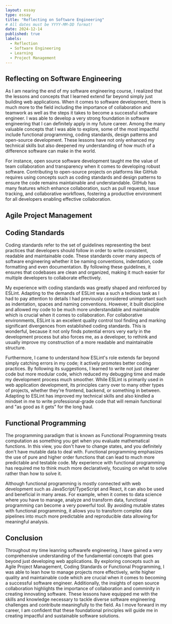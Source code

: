 ```yaml
---
layout: essay
type: essay
title: "Reflecting on Software Engineering"
# All dates must be YYYY-MM-DD format!
date: 2024-12-14
published: true
labels:
  - Reflection
  - Software Engineering
  - Learning
  - Project Management
---
```


## Reflecting on Software Engineering

As I am nearing the end of my software engineering course, I realized that the lessons and concepts that I learned extend far beyond simply just building web applications. When it comes to software development, there is much more to the field including the importance of collaboration and teamwork as well as the steps it takes to become a successful software engineer. I was able to develop a very strong foundation in software engineering that I can definitely apply in my future career. Among the many valuable concepts that I was able to explore, some of the most impactful include functional programming, coding standards, design patterns and open-source development. These lessons have not only enhanced my technical skills but also deepened my understanding of how much of a difference software can make in the world. 

For instance, open source software development taught me the value of team collaboration and transparency when it comes to developing robust software. Contributing to open-source projects on platforms like GitHub requires using concepts such as coding standards and design patterns to ensure the code remains maintainable and understandable. GitHub has many features which enhance collaboration, such as pull requests, issue tracking, and collaborative workflows, fostering a productive environment for all developers enabling effective collaboration.

## Agile Project Management



## Coding Standards

Coding standards refer to the set of guidelines representing the best practices that developers should follow in order to write consistent, readable and maintainable code. These standards cover many aspects of software engineering whether it be naming conventions, indentation, code formatting and even documentation. By following these guidelines, it ensures that codebases are clean and organized, making it much easier for multiple developers to collaborate effectively. 

My experience with coding standards was greatly shaped and reinforced by ESLint. Adapting to the demands of ESLint was a such a tedious task as I had to pay attention to details I had previously considered unimportant such as indentation, spaces and naming conventions. However, it built discipline and allowed my code to be much more understandable and maintainable which is crucial when it comes to collaboration. For collaborative environments, ESLint is an excellent quality control tool finding and marking significant divergences from established coding standards. This is wonderful, because it not only finds potential errors very early in the development process but also forces me, as a developer, to rethink and usually improve my construction of a more readable and maintainable structure.

Furthermore, I came to understand how ESLint's role extends far beyond simply catching errors in my code; it actively promotes better coding practices. By following its suggestions, I learned to write not just cleaner code but more modular code, which reduced my debugging time and made my development process much smoother. While ESLint is primarily used in web application development, its principles carry over to many other types of projects, whether they're frontend, backend, or something in between. Adapting to ESLint has improved my technical skills and also kindled a mindset in me to write professional-grade code that will remain functional and "as good as it gets" for the long haul.

## Functional Programming

The programming paradigm that is known as Functional Programming treats computation as something you get when you evaluate mathematical functions. In this view, you don't have to change states, and you definitely don't have mutable data to deal with. Functional programming emphasizes the use of pure and higher order functions that can lead to much more predictable and testable code. My experience with functional programming has required me to think much more declaratively, focusing on what to solve rather than how to solve it.

Although functional programming is mostly connected with web development such as JavaScript/TypeScript and React, it can also be used and beneficial in many areas. For example, when it comes to data science where you have to manage, analyze and transform data, functional programming can become a very powerful tool. By avoiding mutable states with functional programming, it allows you to transform complex data pipelines into much more predictable and reproducible data allowing for meaningful analysis. 

## Conclusion

Throughout my time leanring softwarefe engineering, I have gained a very comprehensive understanding of the fundamental concepts that goes beyond just developing web applications. By exploring concepts such as Agile Project Management, Coding Standards or Functional Programming, I was able to lean how to manage projects more effectively, write higher quality and maintainable code which are crucial when it comes to becoming a successful software engineer. Additionally, the insights of open source collaboration highlights the importance of collaboration and comminity in creating innovating software. These lessons have equipped me with the skills and knowledge necessary to tackle diverse software engineering challenges and contribute meaningfully to the field. As I move forward in my career, I am confident that these foundational principles will guide me in creating impactful and sustainable software solutions.
